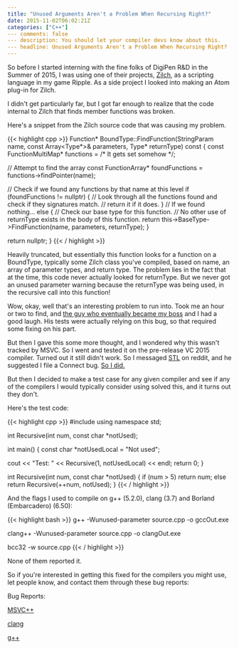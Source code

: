 ```yaml
---
title: "Unused Arguments Aren't a Problem When Recursing Right?"
date: 2015-11-02T06:02:21Z
categories: ["C++"]
--- comments: false
--- description: You should let your compiler devs know about this.
--- headline: Unused Arguments Aren't a Problem When Recursing Right?
---
```


So before I started interning with the fine folks of DigiPen R&D in the Summer of 2015, I was using one of their projects, [Zilch](http://zilch.digipen.edu/home/), as a scripting language in my game Ripple. As a side project I looked into making an Atom plug-in for Zilch. 

I didn't get particularly far, but I got far enough to realize that the code internal to Zilch that finds member functions was broken. 

Here's a snippet from the Zilch source code that was causing my problem.

{{< highlight cpp >}}
Function* BoundType::FindFunction(StringParam name, const Array<Type*>& parameters, Type* returnType) const
{
  const FunctionMultiMap* functions = /* It gets set somehow */;

  // Attempt to find the array
  const FunctionArray* foundFunctions = functions->findPointer(name);

  // Check if we found any functions by that name at this level
  if (foundFunctions != nullptr)
  {
    // Look through all the functions found and check if they signatures match.
    // return it if it does.
  }
  // If we found nothing...
  else
  {
    // Check our base type for this function.
    // No other use of returnType exists in the body of this function.
    return this->BaseType->FindFunction(name, parameters, returnType);
  }

  return nullptr;
}
{{< / highlight >}}

Heavily truncated, but essentially this function looks for a function on a BoundType, typically some Zilch class you've compiled, based on name, an array of parameter types, and return type. The problem lies in the fact that at the time, this code never actually looked for returnType. But we never got an unused parameter warning because the returnType was being used, in the recursive call into this function!

Wow, okay, well that's an interesting problem to run into. Took me an hour or two to find, and [the guy who eventually became my boss](http://motleycoder.com/) and I had a good laugh. His tests were actually relying on this bug, so that required some fixing on his part.

But then I gave this some more thought, and I wondered why this wasn't tracked by MSVC. So I went and tested it on the pre-release VC 2015 compiler. Turned out it still didn't work. So I messaged [STL](http://nuwen.net/stl.html) on reddit, and he suggested I file a Connect bug. [So I did.](https://connect.microsoft.com/VisualStudio/feedback/details/1189216)

But then I decided to make a test case for any given compiler and see if any of the compilers I would typically consider using solved this, and it turns out they don't.

Here's the test code: 

{{< highlight cpp >}}
#include <iostream>
using namespace std;


int Recursive(int num, const char *notUsed);

int main()
{
  const char *notUsedLocal = "Not used";

  cout << "Test: "
       << Recursive(1, notUsedLocal)
       << endl;
  return 0;
}

int Recursive(int num, const char *notUsed) 
{
  if (num > 5)
    return num;
  else
    return Recursive(++num, notUsed);
}
{{< / highlight >}}

And the flags I used to compile on g++ (5.2.0), clang (3.7) and Borland (Embarcadero) (6.50):


{{< highlight bash >}}
g++ -Wunused-parameter source.cpp -o gccOut.exe


clang++ -Wunused-parameter source.cpp -o clangOut.exe

bcc32 -w source.cpp
{{< / highlight >}}

None of them reported it.

So if you're interested in getting this fixed for the compilers you might use, let people know, and contact them through these bug reports:

Bug Reports:

[MSVC++](https://connect.microsoft.com/VisualStudio/feedback/details/1189216)

[clang](https://llvm.org/bugs/show_bug.cgi?id=25425)

[g++](https://gcc.gnu.org/bugzilla/show_bug.cgi?id=68230)

